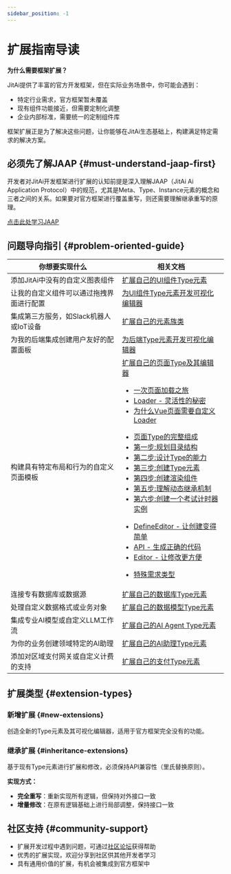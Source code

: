 ```yaml
---
sidebar_position: -1
---
```

# 扩展指南导读

**为什么需要框架扩展？**

JitAi提供了丰富的官方开发框架，但在实际业务场景中，你可能会遇到：
- 特定行业需求，官方框架暂未覆盖
- 现有组件功能接近，但需要定制化调整
- 企业内部标准，需要统一的定制组件库

框架扩展正是为了解决这些问题，让你能够在JitAi生态基础上，构建满足特定需求的解决方案。

## 必须先了解JAAP {#must-understand-jaap-first}

开发者对JitAi开发框架进行扩展的认知前提是深入理解JAAP（JitAi Ai Application Protocol）中的规范，尤其是Meta、Type、Instance元素的概念和三者之间的关系。如果要对官方框架进行覆盖重写，则还需要理解继承重写的原理。

[点击此处学习JAAP](/docs/reference/runtime-platform/JAAP)

## 问题导向指引 {#problem-oriented-guide}

| 你想要实现什么 | 相关文档 |
|-------------|----------|
| 添加JitAi中没有的自定义图表组件 | [扩展自己的UI组件Type元素](/docs/extguide/add-frontend-components) |
| 让我的自定义组件可以通过拖拽界面进行配置 | [为UI组件Type元素开发可视化编辑器](/docs/extguide/develop-frontend-component-visual-editor) |
| 集成第三方服务，如Slack机器人或IoT设备 | [扩展自己的元素族类](/docs/extguide/extend-element-family-classes) |
| 为我的后端集成创建用户友好的配置面板 | [为后端Type元素开发可视化编辑器](/docs/extguide/develop-backend-element-visual-editor) |
| 构建具有特定布局和行为的自定义页面模板 | [扩展自己的页面Type及其编辑器](/docs/extguide/extend-page-type-editor)<CardGroup><Card title="理解页面是如何被加载的" href="/docs/extguide/extend-page-type-editor#understanding-how-pages-are-loaded"><ul><li>[一次页面加载之旅](/docs/extguide/extend-page-type-editor#the-page-loading-journey)</li><li>[Loader - 灵活性的秘密](/docs/extguide/extend-page-type-editor#loader-the-secret-to-flexibility)</li><li>[为什么Vue页面需要自定义Loader](/docs/extguide/extend-page-type-editor#why-vue-pages-need-custom-loaders)</li></ul></Card><Card title="开发计时器页面Type" href="/docs/extguide/extend-page-type-editor#developing-a-timer-page-type"><ul><li>[页面Type的完整组成](/docs/extguide/extend-page-type-editor#complete-composition-of-a-page-type)</li><li>[第一步:规划目录结构](/docs/extguide/extend-page-type-editor#step-1-planning-the-directory-structure)</li><li>[第二步:设计Type的能力](/docs/extguide/extend-page-type-editor#step-2-designing-type-capabilities)</li><li>[第三步:创建Type元素](/docs/extguide/extend-page-type-editor#step-3-creating-the-type-element)</li><li>[第四步:创建渲染组件](/docs/extguide/extend-page-type-editor#step-4-creating-the-render-component)</li><li>[第五步:理解动态继承机制](/docs/extguide/extend-page-type-editor#step-5-understanding-dynamic-inheritance)</li><li>[第六步:创建一个考试计时器实例](/docs/extguide/extend-page-type-editor#step-6-creating-an-exam-timer-instance)</li></ul></Card><Card title="让Type在IDE中可配置" href="/docs/extguide/extend-page-type-editor#making-type-configurable-in-ide"><ul><li>[DefineEditor - 让创建变得简单](/docs/extguide/extend-page-type-editor#defineeditor-simplifying-creation)</li><li>[API - 生成正确的代码](/docs/extguide/extend-page-type-editor#api-generating-correct-code)</li><li>[Editor - 让修改更方便](/docs/extguide/extend-page-type-editor#editor-making-modifications-easier)</li></ul></Card><Card title="更多应用场景" href="/docs/extguide/extend-page-type-editor#more-application-scenarios"><ul><li>[特殊需求类型](/docs/extguide/extend-page-type-editor#special-requirement-types)</li></ul></Card></CardGroup> |
| 连接专有数据库或数据源 | [扩展自己的数据库Type元素](/docs/extguide/extend-database-type-elements) |
| 处理自定义数据格式或业务对象 | [扩展自己的数据模型Type元素](/docs/extguide/extend-data-model-type-elements) |
| 集成专业AI模型或自定义LLM工作流 | [扩展自己的AI Agent Type元素](/docs/extguide/extend-ai-agent-type-elements) |
| 为你的业务创建领域特定的AI助理 | [扩展自己的AI助理Type元素](/docs/extguide/extend-ai-assistant-type-elements) |
| 添加对区域支付网关或自定义计费的支持 | [扩展自己的支付Type元素](/docs/extguide/extend-payment-type-elements) |

## 扩展类型 {#extension-types}

### 新增扩展 {#new-extensions}
创造全新的Type元素及其可视化编辑器，适用于官方框架完全没有的功能。

### 继承扩展 {#inheritance-extensions}
基于现有Type元素进行扩展和修改，必须保持API兼容性（里氏替换原则）。

**实现方式：**
- **完全重写**：重新实现所有逻辑，但保持对外接口一致
- **增量修改**：在原有逻辑基础上进行局部调整，保持接口一致

## 社区支持 {#community-support}
- 扩展开发过程中遇到问题，可通过[社区论坛](https://forum.jit.pro/)获得帮助
- 优秀的扩展实现，欢迎分享到社区供其他开发者学习
- 具有通用价值的扩展，有机会被集成到官方框架中
